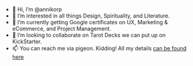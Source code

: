 - 👋 Hi, I’m @annikorp
- 👀 I’m interested in all things Design, Spirituality, and Literature.
- 🌱 I’m currently getting Google certificates on UX, Marketing & eCommerce, and Project Management.
- 💞️ I’m looking to collaborate on Tarot Decks we can put up on KickStarter.
- 📫 You can reach me via pigeon. Kidding! All my details [can be found here](bento.me/arguemore)

<!---
annikorp/annikorp is a ✨ special ✨ repository because its `README.md` (this file) appears on your GitHub profile.
You can click the Preview link to take a look at your changes.
--->
